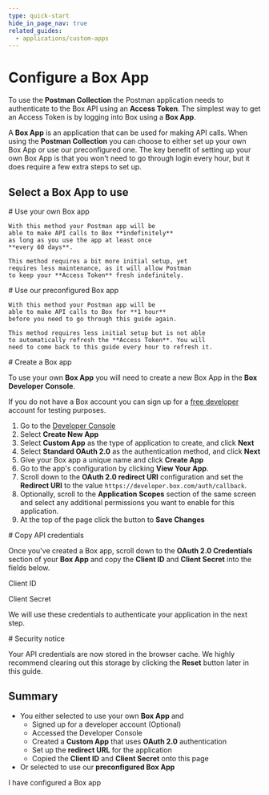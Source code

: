 ```yaml
---
type: quick-start
hide_in_page_nav: true
related_guides:
  - applications/custom-apps
---
```


<!-- alex disable postman-postwoman -->

# Configure a Box App

To use the **Postman Collection** the Postman application needs to authenticate
to the Box API using an **Access Token**. The simplest way to get an Access
Token is by logging into Box using a **Box App**.

A **Box App** is an application that can be used for making API calls. When
using the **Postman Collection** you can choose to either set up your own Box
App or use our preconfigured one. The key benefit of setting up your own Box App
is that you won't need to go through login every hour, but it does require a few
extra steps to set up.

## Select a Box App to use

<Grid columns='2'>
  <Choose option='postman.app_type' value='use_own' color='blue'>
    # Use your own Box app

    With this method your Postman app will be
    able to make API calls to Box **indefinitely**
    as long as you use the app at least once
    **every 60 days**.

    This method requires a bit more initial setup, yet
    requires less maintenance, as it will allow Postman
    to keep your **Access Token** fresh indefinitely.
  </Choose>

  <Choose option='postman.app_type' value='use_box' color='red'>
    # Use our preconfigured Box app

    With this method your Postman app will be
    able to make API calls to Box for **1 hour**
    before you need to go through this guide again.

    This method requires less initial setup but is not able
    to automatically refresh the **Access Token**. You will
    need to come back to this guide every hour to refresh it.
  </Choose>
</Grid>

<Choice option='postman.app_type' value='use_own' color='blue'>
  # Create a Box app

  To use your own **Box App** you will need to create a
  new Box App in the **Box Developer Console**.
  
  If you do not have a Box account you can sign up for a [free
  developer][signup] account for testing purposes.

  1. Go to the [Developer Console][devconsole]
  1. Select **Create New App**
  1. Select **Custom App** as the type of application to create, and click **Next**
  1. Select **Standard OAuth 2.0** as the authentication method, and click
     **Next**
  1. Give your Box app a unique name and click **Create App**
  1. Go to the app's configuration by clicking **View Your App**.
  1. Scroll down to the **OAuth 2.0 redirect URI** configuration and set the
     **Redirect URI** to the value `https://developer.box.com/auth/callback`.
  1. Optionally, scroll to the **Application Scopes** section of the same screen
     and select any additional permissions you want to enable for this application.
  1. At the top of the page click the button to **Save Changes**
</Choice>

<Choice option='postman.app_type' value='use_own' color='blue'>
  # Copy API credentials

  Once you've created a Box app, scroll down to the **OAuth 2.0 Credentials**
  section of your **Box App** and copy the **Client ID** and **Client Secret** into
  the fields below.

  <Store 
    id='postman_credentials.client_id' 
    placeholder='zECq2EkYBjZ...'
    pattern='\w{32}'>
    Client ID
  </Store>
  
  <Store 
    id='postman_credentials.client_secret' 
    placeholder='913td9hr6jo...'
    pattern='\w{32}'>
    Client Secret
  </Store>

  We will use these credentials to authenticate your application in the next step.
</Choice>

<Choice option='postman.app_type' value='use_own' color='none'>

<Message danger>
  # Security notice

  Your API credentials are now stored in the browser cache. We highly
  recommend clearing out this storage by clicking the **Reset** button later in
  this guide.
</Message>

</Choice>

<Choice option='postman.app_type' value='use_box,use_own' color='none'>

## Summary

* You either selected to use your own **Box App** and
  * Signed up for a developer account (Optional)
  * Accessed the Developer Console
  * Created a **Custom App** that uses **OAuth 2.0** authentication
  * Set up the **redirect URL** for the application
  * Copied the **Client ID** and **Client Secret** onto this page
* Or selected to use our **preconfigured Box App**

</Choice>

<Observe option='postman.app_type' value='use_box,use_own'>
  <Next>I have configured a Box app</Next>
</Observe>

[devconsole]: https://account.box.com/developers/services
[signup]: https://account.box.com/signup/n/developer

